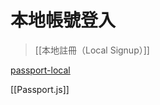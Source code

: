 # 本地帳號登入
>[[本地註冊（Local Signup）]]

[passport-local](https://www.passportjs.org/packages/passport-local/)

[[Passport.js]]